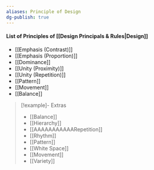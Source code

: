 ```yaml
---
aliases: Principle of Design
dg-publish: true
---
```


#### List of Principles of [[Design Principals & Rules|Design]]
-  [[Emphasis (Contrast)]]
-  [[Emphasis (Proportion)]]
- [[Dominance]]
- [[Unity (Proximity)]]
- [[Unity (Repetition)]]
- [[Pattern]]
- [[Movement]]
- [[Balance]]

>[!example]- Extras
>-  [[Balance]]
> -  [[Hierarchy]]
> -  [[AAAAAAAAAAARepetition]]
> -  [[Rhythm]]
> -  [[Pattern]]
> -  [[White Space]]
> -  [[Movement]]
> -  [[Variety]]


